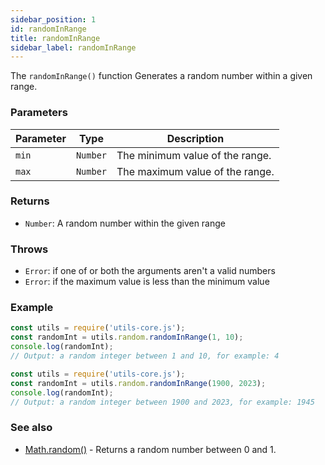 ```yaml
---
sidebar_position: 1
id: randomInRange
title: randomInRange
sidebar_label: randomInRange
---
```


The `randomInRange()` function Generates a random number within a given range.
### Parameters

| Parameter     | Type     | Description                                                      |
|---------------|----------|------------------------------------------------------------------|
| `min`         | `Number` | The minimum value of the range.                                   |
| `max`         | `Number` | The maximum value of the range.                                   |

### Returns

- `Number`: A random number within the given range

### Throws

- `Error`: if one of or both the arguments aren't a valid numbers
- `Error`: if the maximum value is less than the minimum value

### Example

```js
const utils = require('utils-core.js');
const randomInt = utils.random.randomInRange(1, 10);
console.log(randomInt);
// Output: a random integer between 1 and 10, for example: 4
```
```js
const utils = require('utils-core.js');
const randomInt = utils.random.randomInRange(1900, 2023);
console.log(randomInt);
// Output: a random integer between 1900 and 2023, for example: 1945
```

### See also
- [Math.random()](https://developer.mozilla.org/en-US/docs/Web/JavaScript/Reference/Global_Objects/Math/random) - Returns a random number between 0 and 1.
